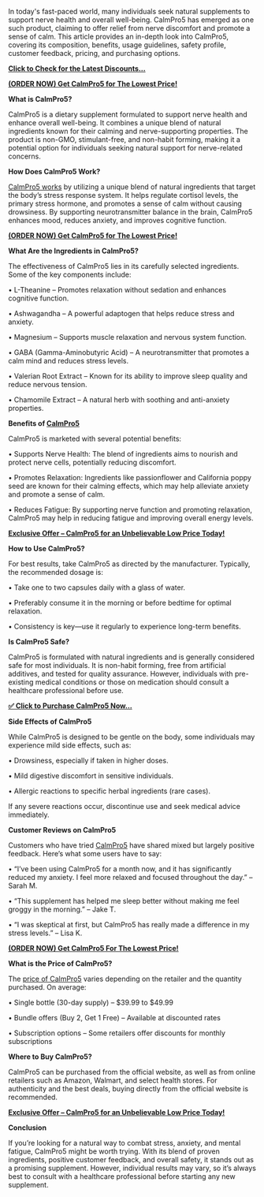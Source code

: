 In today's fast-paced world, many individuals seek natural supplements to support nerve health and overall well-being. CalmPro5 has emerged as one such product, claiming to offer relief from nerve discomfort and promote a sense of calm. This article provides an in-depth look into CalmPro5, covering its composition, benefits, usage guidelines, safety profile, customer feedback, pricing, and purchasing options.

**[Click to Check for the Latest Discounts...](https://www.policesupplements.com/Recommended-CalmPro5)**

**[(ORDER NOW) Get CalmPro5 for The Lowest Price!](https://www.policesupplements.com/Recommended-CalmPro5)**

**What is CalmPro5?**

CalmPro5 is a dietary supplement formulated to support nerve health and enhance overall well-being. It combines a unique blend of natural ingredients known for their calming and nerve-supporting properties. The product is non-GMO, stimulant-free, and non-habit forming, making it a potential option for individuals seeking natural support for nerve-related concerns.

**How Does CalmPro5 Work?**

[CalmPro5 works](https://www.facebook.com/CalmPro5.Official/) by utilizing a unique blend of natural ingredients that target the body’s stress response system. It helps regulate cortisol levels, the primary stress hormone, and promotes a sense of calm without causing drowsiness. By supporting neurotransmitter balance in the brain, CalmPro5 enhances mood, reduces anxiety, and improves cognitive function.

**[(ORDER NOW) Get CalmPro5 for The Lowest Price!](https://www.policesupplements.com/Recommended-CalmPro5)**

**What Are the Ingredients in CalmPro5?**

The effectiveness of CalmPro5 lies in its carefully selected ingredients. Some of the key components include:

•	L-Theanine – Promotes relaxation without sedation and enhances cognitive function.

•	Ashwagandha – A powerful adaptogen that helps reduce stress and anxiety.

•	Magnesium – Supports muscle relaxation and nervous system function.

•	GABA (Gamma-Aminobutyric Acid) – A neurotransmitter that promotes a calm mind and reduces stress levels.

•	Valerian Root Extract – Known for its ability to improve sleep quality and reduce nervous tension.

•	Chamomile Extract – A natural herb with soothing and anti-anxiety properties.

**Benefits of [CalmPro5](https://www.facebook.com/CalmPro5.Official/)**

CalmPro5 is marketed with several potential benefits:

•	Supports Nerve Health: The blend of ingredients aims to nourish and protect nerve cells, potentially reducing discomfort. 

•	Promotes Relaxation: Ingredients like passionflower and California poppy seed are known for their calming effects, which may help alleviate anxiety and promote a sense of calm. 

•	Reduces Fatigue: By supporting nerve function and promoting relaxation, CalmPro5 may help in reducing fatigue and improving overall energy levels. 

**[Exclusive Offer – CalmPro5 for an Unbelievable Low Price Today!](https://www.policesupplements.com/Recommended-CalmPro5)**

**How to Use CalmPro5?**

For best results, take CalmPro5 as directed by the manufacturer. Typically, the recommended dosage is:

•	Take one to two capsules daily with a glass of water.

•	Preferably consume it in the morning or before bedtime for optimal relaxation.

•	Consistency is key—use it regularly to experience long-term benefits.

**Is CalmPro5 Safe?**

CalmPro5 is formulated with natural ingredients and is generally considered safe for most individuals. It is non-habit forming, free from artificial additives, and tested for quality assurance. However, individuals with pre-existing medical conditions or those on medication should consult a healthcare professional before use.

**[✅ Click to Purchase CalmPro5 Now…](https://www.policesupplements.com/Recommended-CalmPro5)**

**Side Effects of CalmPro5**

While CalmPro5 is designed to be gentle on the body, some individuals may experience mild side effects, such as:

•	Drowsiness, especially if taken in higher doses.

•	Mild digestive discomfort in sensitive individuals.

•	Allergic reactions to specific herbal ingredients (rare cases).

If any severe reactions occur, discontinue use and seek medical advice immediately.

**Customer Reviews on CalmPro5**

Customers who have tried [CalmPro5](https://www.facebook.com/CalmPro5.Official/) have shared mixed but largely positive feedback. Here’s what some users have to say:

•	“I’ve been using CalmPro5 for a month now, and it has significantly reduced my anxiety. I feel more relaxed and focused throughout the day.” – Sarah M.

•	“This supplement has helped me sleep better without making me feel groggy in the morning.” – Jake T.

•	“I was skeptical at first, but CalmPro5 has really made a difference in my stress levels.” – Lisa K.

**[(ORDER NOW) Get CalmPro5 For The Lowest Price!](https://www.policesupplements.com/Recommended-CalmPro5)**

**What is the Price of CalmPro5?**

The [price of CalmPro5](https://www.facebook.com/CalmPro5.Official/) varies depending on the retailer and the quantity purchased. On average:

•	Single bottle (30-day supply) – $39.99 to $49.99

•	Bundle offers (Buy 2, Get 1 Free) – Available at discounted rates

•	Subscription options – Some retailers offer discounts for monthly subscriptions

**Where to Buy CalmPro5?**

CalmPro5 can be purchased from the official website, as well as from online retailers such as Amazon, Walmart, and select health stores. For authenticity and the best deals, buying directly from the official website is recommended.

**[Exclusive Offer – CalmPro5 for an Unbelievable Low Price Today!](https://www.policesupplements.com/Recommended-CalmPro5)**

**Conclusion**

If you’re looking for a natural way to combat stress, anxiety, and mental fatigue, CalmPro5 might be worth trying. With its blend of proven ingredients, positive customer feedback, and overall safety, it stands out as a promising supplement. However, individual results may vary, so it’s always best to consult with a healthcare professional before starting any new supplement.
